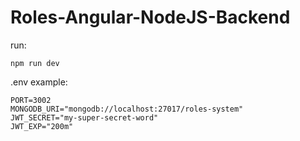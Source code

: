 # Roles-Angular-NodeJS-Backend

run:
```
npm run dev
```

.env example:
```
PORT=3002
MONGODB_URI="mongodb://localhost:27017/roles-system"
JWT_SECRET="my-super-secret-word"
JWT_EXP="200m"
```

